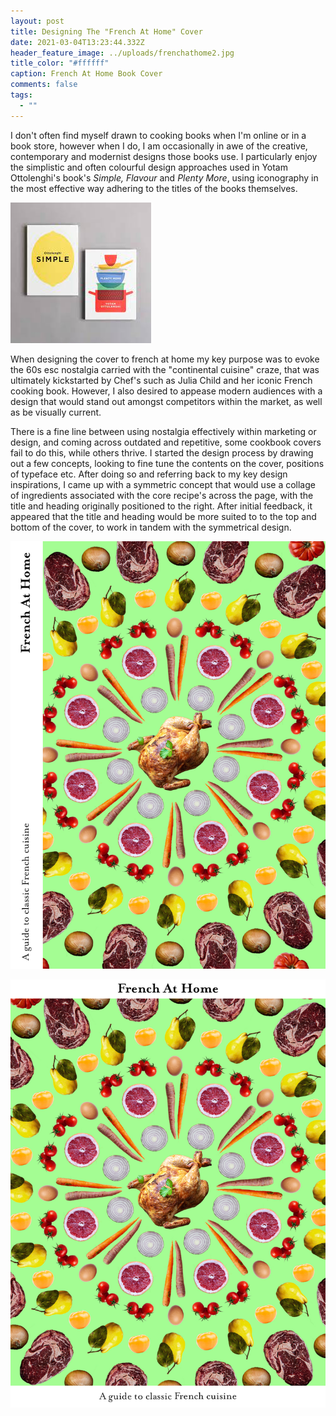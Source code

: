 ```yaml
---
layout: post
title: Designing The "French At Home" Cover
date: 2021-03-04T13:23:44.332Z
header_feature_image: ../uploads/frenchathome2.jpg
title_color: "#ffffff"
caption: French At Home Book Cover
comments: false
tags:
  - ""
---
```

I don't often find myself drawn to cooking books when I'm online or in a book store, however when I do, I am occasionally in awe of the creative, contemporary and modernist designs those books use. I particularly enjoy the simplistic and often colourful design approaches used in Yotam Ottolenghi's book's *Simple,* *Flavour* and *Plenty More*, using iconography in the most effective way adhering to the titles of the books themselves.

![](../uploads/download.jpg "Ottolenghi Book Covers ")

 When designing the cover to french at home my key purpose was to evoke the 60s esc nostalgia carried with the "continental cuisine" craze, that was ultimately kickstarted by Chef's such as Julia Child and her iconic French cooking book. However, I also desired to appease modern audiences with a design that would stand out amongst competitors within the market, as well as be visually current. 

There is a fine line between using nostalgia effectively within marketing or design, and coming across outdated and repetitive, some cookbook covers fail to do this, while others thrive. I started the design process by drawing out a few concepts, looking to fine tune the contents on the cover, positions of typeface etc. After doing so and referring back to my key design inspirations, I came up with a symmetric concept that would use a collage of ingredients associated with the core recipe's across the page, with the title and heading originally positioned to the right. After initial feedback, it appeared that the title and heading would be more suited to to the top and bottom of the cover, to work in tandem with the symmetrical design.

![](../uploads/recipebook.jpg "First Cover Design")

![](../uploads/frenchathome2.jpg "New Cover Design")
